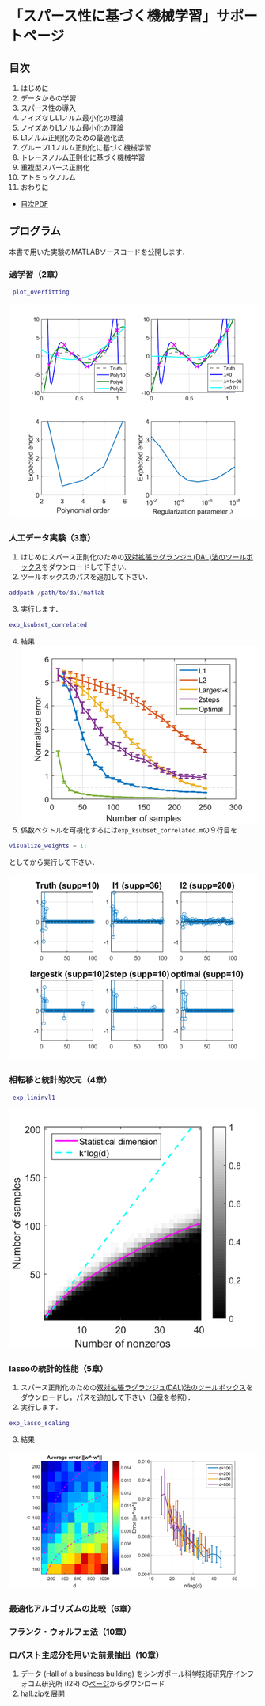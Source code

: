# 「スパース性に基づく機械学習」サポートページ

## 目次
1. はじめに
1. データからの学習
1. スパース性の導入
1. ノイズなしL1ノルム最小化の理論
1. ノイズありL1ノルム最小化の理論
1. L1ノルム正則化のための最適化法
1. グループL1ノルム正則化に基づく機械学習
1. トレースノルム正則化に基づく機械学習
1. 重複型スパース正則化
1. アトミックノルム
1. おわりに

* [目次PDF](http://www.kspub.co.jp/download/1529106a.pdf)

## プログラム
本書で用いた実験のMATLABソースコードを公開します．

### 過学習（2章）
```matlab
 plot_overfitting
```
![図2.3](./fig2.3.png)

### 人工データ実験（3章）
1. はじめにスパース正則化のための[双対拡張ラグランジュ(DAL)法のツールボックス](https://github.com/ryotat/dal)をダウンロードして下さい.
2. ツールボックスのパスを追加して下さい．

  ```matlab
  addpath /path/to/dal/matlab
  ```
3. 実行します．

  ```matlab
  exp_ksubset_correlated
  ```
4. 結果
 ![図3.4](./fig3.4.png)
5. 係数ベクトルを可視化するには```exp_ksubset_correlated.m```の９行目を
 
  ```matlab
  visualize_weights = 1;
  ```
としてから実行して下さい．

 ![図3.5](./fig3.5.png)
 
### 相転移と統計的次元（4章）
```matlab
 exp_lininvl1
 ```
 
 ![図4.3(b)](./fig4.3b.png)
 
### lassoの統計的性能（5章）
1. スパース正則化のための[双対拡張ラグランジュ(DAL)法のツールボックス](https://github.com/ryotat/dal)をダウンロードし，パスを追加して下さい（[3章](#人工データ実験3章)を参照）．
2. 実行します．

  ```matlab
  exp_lasso_scaling
  ```
3. 結果

 ![図5.3](./fig5.3.png)

### 最適化アルゴリズムの比較（6章）

### フランク・ウォルフェ法（10章）

### ロバスト主成分を用いた前景抽出（10章）

1. データ (Hall of a business building) をシンガポール科学技術研究庁インフォコム研究所 (I2R) の[ページ](http://perception.i2r.a-star.edu.sg/bk_model/bk_index.html)からダウンロード
2. hall.zipを展開

